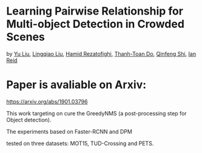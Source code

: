 # Learning Pairwise Relationship for Multi-object Detection in Crowded Scenes

by [Yu Liu](https://sites.google.com/site/yuliuunilau/home), [Lingqiao Liu](https://sites.google.com/site/lingqiaoliu83/home), [Hamid Rezatofighi](hamid-rezatofighi), [Thanh-Toan Do](https://sites.google.com/view/thanhtoando/home), [Qinfeng Shi](https://cs.adelaide.edu.au/~javen/), [Ian Reid](https://cs.adelaide.edu.au/~ianr/)

# Paper is avaliable on Arxiv:
https://arxiv.org/abs/1901.03796


This work targeting on cure the GreedyNMS (a post-processing step for Object detection). </br>

The experiments based on Faster-RCNN and DPM </br>

tested on three datasets: MOT15, TUD-Crossing and PETS. </br>


